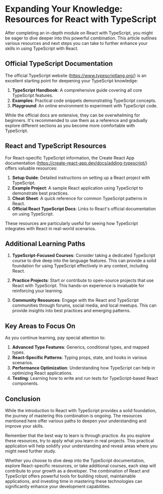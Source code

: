 # Expanding Your Knowledge: Resources for React with TypeScript

After completing an in-depth module on React with TypeScript, you might be eager to dive deeper into this powerful combination. This article outlines various resources and next steps you can take to further enhance your skills in using TypeScript with React.

## Official TypeScript Documentation

The official TypeScript website (https://www.typescriptlang.org/) is an excellent starting point for deepening your TypeScript knowledge:

1. **TypeScript Handbook**: A comprehensive guide covering all core TypeScript features.
2. **Examples**: Practical code snippets demonstrating TypeScript concepts.
3. **Playground**: An online environment to experiment with TypeScript code.

While the official docs are extensive, they can be overwhelming for beginners. It's recommended to use them as a reference and gradually explore different sections as you become more comfortable with TypeScript.

## React and TypeScript Resources

For React-specific TypeScript information, the Create React App documentation (https://create-react-app.dev/docs/adding-typescript/) offers valuable resources:

1. **Setup Guide**: Detailed instructions on setting up a React project with TypeScript.
2. **Example Project**: A sample React application using TypeScript to demonstrate best practices.
3. **Cheat Sheet**: A quick reference for common TypeScript patterns in React.
4. **Official React TypeScript Docs**: Links to React's official documentation on using TypeScript.

These resources are particularly useful for seeing how TypeScript integrates with React in real-world scenarios.

## Additional Learning Paths

1. **TypeScript-Focused Courses**: Consider taking a dedicated TypeScript course to dive deep into the language features. This can provide a solid foundation for using TypeScript effectively in any context, including React.

2. **Practice Projects**: Start or contribute to open-source projects that use React with TypeScript. This hands-on experience is invaluable for reinforcing your learning.

3. **Community Resources**: Engage with the React and TypeScript communities through forums, social media, and local meetups. This can provide insights into best practices and emerging patterns.

## Key Areas to Focus On

As you continue learning, pay special attention to:

1. **Advanced Type Features**: Generics, conditional types, and mapped types.
2. **React-Specific Patterns**: Typing props, state, and hooks in various scenarios.
3. **Performance Optimization**: Understanding how TypeScript can help in optimizing React applications.
4. **Testing**: Learning how to write and run tests for TypeScript-based React components.

## Conclusion

While the introduction to React with TypeScript provides a solid foundation, the journey of mastering this combination is ongoing. The resources mentioned here offer various paths to deepen your understanding and improve your skills.

Remember that the best way to learn is through practice. As you explore these resources, try to apply what you learn in real projects. This practical application will help solidify your understanding and reveal areas where you might need further study.

Whether you choose to dive deep into the TypeScript documentation, explore React-specific resources, or take additional courses, each step will contribute to your growth as a developer. The combination of React and TypeScript offers powerful tools for building robust, maintainable applications, and investing time in mastering these technologies can significantly enhance your development capabilities.